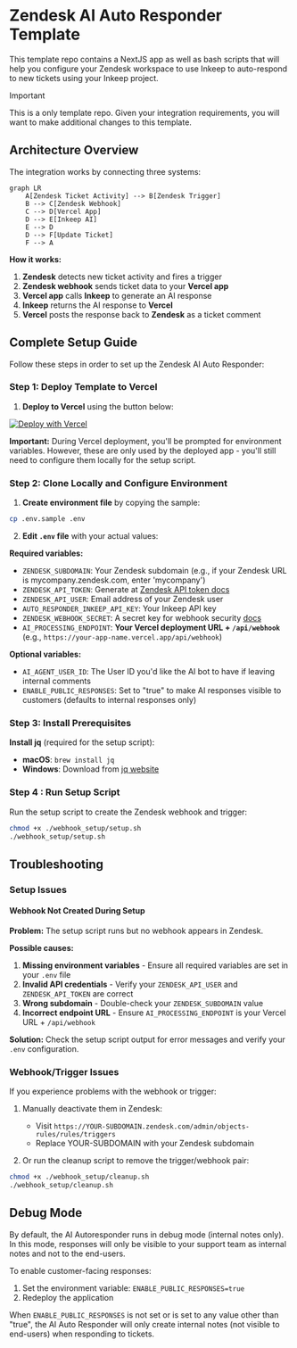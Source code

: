 # Zendesk AI Auto Responder Template

This template repo contains a NextJS app as well as bash scripts that will help you configure your Zendesk workspace to use Inkeep to auto-respond to new tickets using your Inkeep project.

> [!IMPORTANT]  
> This is a only template repo. Given your integration requirements, you will want to make additional changes to this template.

## Architecture Overview

The integration works by connecting three systems:

```mermaid
graph LR
    A[Zendesk Ticket Activity] --> B[Zendesk Trigger]
    B --> C[Zendesk Webhook]
    C --> D[Vercel App]
    D --> E[Inkeep AI]
    E --> D
    D --> F[Update Ticket]
    F --> A
```

**How it works:**
1. **Zendesk** detects new ticket activity and fires a trigger
2. **Zendesk webhook** sends ticket data to your **Vercel app**
3. **Vercel app** calls **Inkeep** to generate an AI response
4. **Inkeep** returns the AI response to **Vercel**
5. **Vercel** posts the response back to **Zendesk** as a ticket comment

## Complete Setup Guide

Follow these steps in order to set up the Zendesk AI Auto Responder:

### Step 1: Deploy Template to Vercel

1. **Deploy to Vercel** using the button below:

[![Deploy with Vercel](https://vercel.com/button)](https://vercel.com/new/clone?repository-url=https%3A%2F%2Fgithub.com%2Finkeep%2Fzendesk-inkeep-template&env=ZENDESK_SUBDOMAIN,ZENDESK_API_TOKEN,ZENDESK_API_USER,AUTO_RESPONDER_INKEEP_API_KEY&envDescription=API%20keys%20required%20for%20successful%20deployment&project-name=zendesk-inkeep-autoresponder&repository-name=zendesk-inkeep-autoresponder)

**Important:** During Vercel deployment, you'll be prompted for environment variables. However, these are only used by the deployed app - you'll still need to configure them locally for the setup script.

### Step 2: Clone Locally and Configure Environment

1. **Create environment file** by copying the sample:
```bash
cp .env.sample .env
```

2. **Edit `.env` file** with your actual values:

**Required variables:**
- `ZENDESK_SUBDOMAIN`: Your Zendesk subdomain (e.g., if your Zendesk URL is mycompany.zendesk.com, enter 'mycompany')
- `ZENDESK_API_TOKEN`: Generate at [Zendesk API token docs](https://support.zendesk.com/hc/en-us/articles/4408889192858-Generating-a-new-API-token)
- `ZENDESK_API_USER`: Email address of your Zendesk user
- `AUTO_RESPONDER_INKEEP_API_KEY`: Your Inkeep API key
- `ZENDESK_WEBHOOK_SECRET`: A secret key for webhook security [docs](https://developer.zendesk.com/documentation/webhooks/verifying/)
- `AI_PROCESSING_ENDPOINT`: **Your Vercel deployment URL + `/api/webhook`** (e.g., `https://your-app-name.vercel.app/api/webhook`)

**Optional variables:**
- `AI_AGENT_USER_ID`: The User ID you'd like the AI bot to have if leaving internal comments
- `ENABLE_PUBLIC_RESPONSES`: Set to "true" to make AI responses visible to customers (defaults to internal responses only)

### Step 3: Install Prerequisites

**Install jq** (required for the setup script):
- **macOS**: `brew install jq`
- **Windows**: Download from [jq website](https://jqlang.github.io/jq/download/)

### Step 4 : Run Setup Script

Run the setup script to create the Zendesk webhook and trigger:
```bash
chmod +x ./webhook_setup/setup.sh
./webhook_setup/setup.sh
```

## Troubleshooting

### Setup Issues

#### Webhook Not Created During Setup
**Problem:** The setup script runs but no webhook appears in Zendesk.

**Possible causes:**
1. **Missing environment variables** - Ensure all required variables are set in your `.env` file
2. **Invalid API credentials** - Verify your `ZENDESK_API_USER` and `ZENDESK_API_TOKEN` are correct
3. **Wrong subdomain** - Double-check your `ZENDESK_SUBDOMAIN` value
4. **Incorrect endpoint URL** - Ensure `AI_PROCESSING_ENDPOINT` is your Vercel URL + `/api/webhook`

**Solution:** Check the setup script output for error messages and verify your `.env` configuration.

### Webhook/Trigger Issues
If you experience problems with the webhook or trigger:

1. Manually deactivate them in Zendesk:
   - Visit `https://YOUR-SUBDOMAIN.zendesk.com/admin/objects-rules/rules/triggers`
   - Replace YOUR-SUBDOMAIN with your Zendesk subdomain

2. Or run the cleanup script to remove the trigger/webhook pair:
```bash
chmod +x ./webhook_setup/cleanup.sh
./webhook_setup/cleanup.sh
```

## Debug Mode

By default, the AI Autoresponder runs in debug mode (internal notes only). In this mode, responses will only be visible to your support team as internal notes and not to the end-users.

To enable customer-facing responses:

1. Set the environment variable: `ENABLE_PUBLIC_RESPONSES=true`
2. Redeploy the application

When `ENABLE_PUBLIC_RESPONSES` is not set or is set to any value other than "true", the AI Auto Responder will only create internal notes (not visible to end-users) when responding to tickets.
